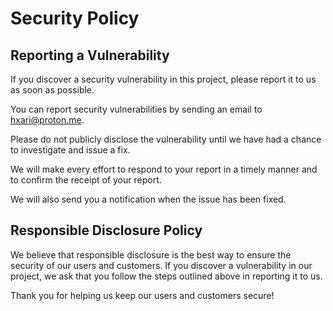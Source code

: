 # Security Policy

## Reporting a Vulnerability

If you discover a security vulnerability in this project, please report it to us as soon as possible. 

You can report security vulnerabilities by sending an email to [hxari@proton.me](mailto:hxari@proton.me). 

Please do not publicly disclose the vulnerability until we have had a chance to investigate and issue a fix.

We will make every effort to respond to your report in a timely manner and to confirm the receipt of your report. 

We will also send you a notification when the issue has been fixed.

## Responsible Disclosure Policy

We believe that responsible disclosure is the best way to ensure the security of our users and customers. If you discover a vulnerability in our project, we ask that you follow the steps outlined above in reporting it to us.

Thank you for helping us keep our users and customers secure!